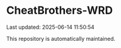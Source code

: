 # CheatBrothers-WRD

Last updated: 2025-06-14 11:50:54

This repository is automatically maintained.
